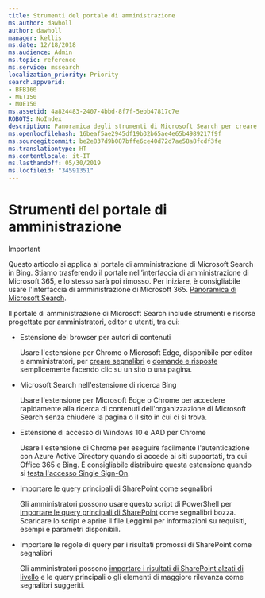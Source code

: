```yaml
---
title: Strumenti del portale di amministrazione
ms.author: dawholl
author: dawholl
manager: kellis
ms.date: 12/18/2018
ms.audience: Admin
ms.topic: reference
ms.service: mssearch
localization_priority: Priority
search.appverid:
- BFB160
- MET150
- MOE150
ms.assetid: 4a824483-2407-4bbd-8f7f-5ebb47817c7e
ROBOTS: NoIndex
description: Panoramica degli strumenti di Microsoft Search per creare e importare risultati, accedere automaticamente e cercare ovunque
ms.openlocfilehash: 16beaf5ae2945df19b32b65ae4e65b4989217f9f
ms.sourcegitcommit: be2e837d9b087bffe6ce40d72d7ae58a8fcdf3fe
ms.translationtype: HT
ms.contentlocale: it-IT
ms.lasthandoff: 05/30/2019
ms.locfileid: "34591351"
---
```

# <a name="admin-portal-tools"></a>Strumenti del portale di amministrazione

> [!IMPORTANT]
> Questo articolo si applica al portale di amministrazione di Microsoft Search in Bing. Stiamo trasferendo il portale nell’interfaccia di amministrazione di Microsoft 365, e lo stesso sarà poi rimosso. Per iniziare, è consigliabile usare l'interfaccia di amministrazione di Microsoft 365. [Panoramica di Microsoft Search](overview-microsoft-search.md).
    
Il portale di amministrazione di Microsoft Search include strumenti e risorse progettate per amministratori, editor e utenti, tra cui:
  
- Estensione del browser per autori di contenuti
    
    Usare l'estensione per Chrome o Microsoft Edge, disponibile per editor e amministratori, per [creare segnalibri](create-bookmarks.md) e [domande e risposte](create-qas.md) semplicemente facendo clic su un sito o una pagina. 
    
- Microsoft Search nell'estensione di ricerca Bing
    
    Usare l'estensione per Microsoft Edge o Chrome per accedere rapidamente alla ricerca di contenuti dell'organizzazione di Microsoft Search senza chiudere la pagina o il sito in cui ci si trova.
    
- Estensione di accesso di Windows 10 e AAD per Chrome
    
    Usare l'estensione di Chrome per eseguire facilmente l'autenticazione con Azure Active Directory quando si accede ai siti supportati, tra cui Office 365 e Bing. È consigliabile distribuire questa estensione quando si [testa l'accesso Single Sign-On](test-single-sign-on.md).
    
- Importare le query principali di SharePoint come segnalibri
    
    Gli amministratori possono usare questo script di PowerShell per [importare le query principali di SharePoint](import-sharepoint-promoted-results-and-top-queries.md) come segnalibri bozza. Scaricare lo script e aprire il file Leggimi per informazioni su requisiti, esempi e parametri disponibili. 
    
- Importare le regole di query per i risultati promossi di SharePoint come segnalibri
    
    Gli amministratori possono [importare i risultati di SharePoint alzati di livello](import-sharepoint-promoted-results-and-top-queries.md) e le query principali o gli elementi di maggiore rilevanza come segnalibri suggeriti. 

  

